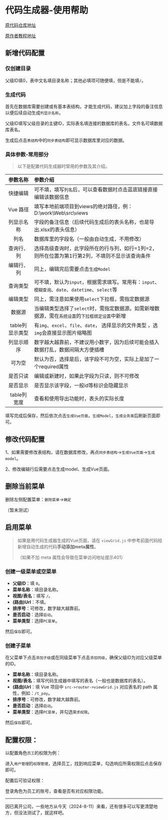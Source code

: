 # 代码生成器-使用帮助

[原代码仓库地址](https://github.com/cq-panda/Vue.NetCore)

[原作者教程地址](http://v2.volcore.xyz/document/coder)

## 新增代码配置

### 仅创建目录

父级ID填0，表中文名填目录名称；其他必填项可随便填，但是不能填`/`。

### 生成代码

首先在数据库需要创建或有基本表结构，才能生成代码，建议加上字段的备注信息以便后续自动生成`列显示名称`。

父级ID填写父级目录的主键ID，实际表名填连接的数据库的表名，文件名可填数据库表名。

生成后点击`表结构`中的`同步表结构`即可显示数据库里对应的数据。

### 具体参数-常用部分

> 以下是配置代码生成器时常用的参数及其介绍。

|    参数名称    | 参数介绍                                                                 |
|:----------:|:---------------------------------------------------------------------|
|    快捷编辑    | 可不填，填写`列名`后，可以查看数据时点击蓝底链接直接编辑该数据信息                                   |
|   Vue 路径   | 填写本地前端项目到views的绝对路径，例：D:\work\Web\src\views                          |
|   列显示名称    | 字段的备注信息（后续代码生成后的表头名称，也是导出.xlsx的表头信息）                                 |
|     列名     | 数据库里的字段名（一般由自动生成，不用修改）                                               |
|   查询行、列    | 选择高级查询时，此字段所在的行与列，如行=1列=2，则所在位置为第1行第2列，不填则不显示该查询条件                   |
|   编辑行、列    | 同上，编辑完后需要点击`生成Model`                                                 |
|    查询类型    | 可不填，默认为`input`，根据需求填写。常用有：`input`、`模糊查询`、`date`、`datetime`、`select`等 |
|    编辑类型    | 同上，需注意如果使用`select`下拉框，需指定数据源                                         |
|    数据源     | 当编辑类型选择了`select`时，需指定数据源。如需新增数据源，需在`系统设置`的`下拉框绑定设置`中新增               |
| table列显示类型 | 有`img`、`excel`、`file`、`date`， 选择显示的文件类型 ，选`img`会直接显示图片缩略图            |
|   列显示顺序    | 数字越大越靠前，不建议用小数字，因为后续可能会插入数据打乱，数据间隔大方便插槽                              |
|    可为空     | 默认为否，选择是后，该字段不可为空，实际上是加了一个required属性                                 |
|    是否只读    | 编辑或新建时，如果此字段为只读，则不可修改                                                |
|    是否显示    | 是否显示该字段，一般id等标识会隐藏显示                                                 |
|  table列宽度  | 查看和使用导出功能时，表头的实际长度                                                   |

填写完成后保存，然后依次点击`生成Vue页面`，`生成Model`，`生成业务类`后刷新页面即可。

## 修改代码配置

1、如果需要修改表结构，请在数据库修改，再点`同步表结构`->`生成Vue页面`->`生成model`。

2、修改编辑行后需要点击生成model、生成Vue页面。

## 删除当前菜单

删除左侧配置菜单：`删除菜单`->`确定`

（暂未测试）

## 启用菜单

> 如果是用代码生成器生成的Vue页面，请在 `viewGrid.js` 中参考前面代码给新增自动生成的代码**手动添加meta属性**。
>
> （如果不加 meta 属性会导致在菜单访问地址提示401）

### 创建一级菜单或空菜单

- **父级ID**：填 `0`。
- **菜单名称**：填目录名称。
- **视图/表名**：填写 `/`。
- **(路由)Url**：不填。
- **排序号**：可修改，数字越大越靠前。
- **是否启动**：选择`启动`。
- **菜单类型**：选择`PC菜单`。

然后`保存`即可。

### 创建子菜单

在父菜单下点击`添加子级`或在同级菜单下点击`添加同级`，确保父级ID为对应父级菜单的ID。

- **菜单名称**：填目录名称。
- **视图/表名**：填写代码生成器中填写的表名（一般也是数据库的表名）。
- **(路由)Url**：填 Vue 项目中 `src->router->viewGrid.js` 对应表名的 path 属性，例如：`/t_pay`。
- **排序号**：可修改，数字越大越靠前。
- **是否启动**：选择`启动`。
- **菜单类型**：选择`PC菜单`，并勾选`需求权限`。

然后`保存`即可。

## 配置权限：

以配置角色`员工`的权限为例：

进入`用户管理`的`权限管理`，选择员工，找到响应菜单，勾选响应所需权限后点击保存即可。

配置后可验证权限：

登录角色为员工的账号，查看是否有对应权限功能。

------

因已离开公司，一些地方从今天（2024-8-11）来看，还有很多可以写更清楚地方，但没法测试了，就这样吧。

